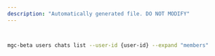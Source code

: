 ```yaml
---
description: "Automatically generated file. DO NOT MODIFY"
---
```


```bash


mgc-beta users chats list --user-id {user-id} --expand "members"

```